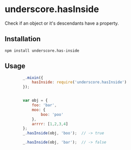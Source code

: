 underscore.hasInside
====================

Check if an object or it's descendants have a property.

Installation
------------

`npm install underscore.has-inside`

Usage
-----

```javascript
        _.mixin({
            hasInside: require('underscore.hasInside')
        });


        var obj = {
            foo: 'bar',
            moo: {
                boo: 'poo'
            },
            arrrr: [1,2,3,4]
        };
        _.hasInside(obj, 'boo');  // -> true

        _.hasInside(obj, 'bar');  // -> false
```
